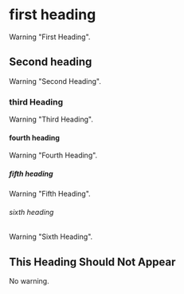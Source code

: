# first heading

Warning "First Heading".

## Second heading

Warning "Second Heading".

### third Heading

Warning "Third Heading".

#### fourth heading

Warning "Fourth Heading".

##### fifth heading

Warning "Fifth Heading".

###### sixth heading

Warning "Sixth Heading".

## This Heading Should Not Appear

No warning.
